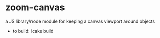 zoom-canvas
===========

a JS library/node module for keeping a canvas viewport around objects

* to build: icake build